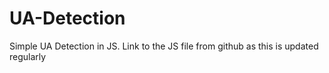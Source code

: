 # UA-Detection
Simple UA Detection in JS. Link to the JS file from github as this is updated regularly 
